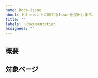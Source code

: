 ```yaml
---
name: Docs-issue
about: ドキュメントに関するIssueを提出します。
title: ""
labels: ✨documentation
assignees: ""
---
```


<!--

    Issueを開ける前に:
    1. 既に同じIssueが開かれていないか確認してください。
    2. できるだけ詳細に書いてください。

-->

## 概要

## 対象ページ
